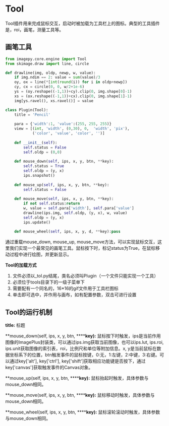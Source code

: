 # Tool

Tool插件用来完成鼠标交互，启动时被加载为工具栏上的图标。典型的工具插件是，roi，画笔，测量工具等。



## 画笔工具

```python
from imagepy.core.engine import Tool
from skimage.draw import line, circle

def drawline(img, oldp, newp, w, value):
    if img.ndim == 2: value = sum(value)/3
    oy, ox = line(*[int(round(i)) for i in oldp+newp])
    cy, cx = circle(0, 0, w/2+1e-6)
    ys = (oy.reshape((-1,1))+cy).clip(0, img.shape[0]-1)
    xs = (ox.reshape((-1,1))+cx).clip(0, img.shape[1]-1)
    img[ys.ravel(), xs.ravel()] = value

class Plugin(Tool):
    title = 'Pencil'
    
    para = {'width':1, 'value':(255, 255, 255)}
    view = [(int, 'width', (0,30), 0,  'width', 'pix'),
            ('color', 'value', 'color', '')]
    
    def __init__(self):
        self.status = False
        self.oldp = (0,0)
        
    def mouse_down(self, ips, x, y, btn, **key):
        self.status = True
        self.oldp = (y, x)
        ips.snapshot()
    
    def mouse_up(self, ips, x, y, btn, **key):
        self.status = False
    
    def mouse_move(self, ips, x, y, btn, **key):
        if not self.status:return
        w, value = self.para['width'], self.para['value']
        drawline(ips.img, self.oldp, (y, x), w, value)
        self.oldp = (y, x)
        ips.update()
        
    def mouse_wheel(self, ips, x, y, d, **key):pass
```

通过重载mouse_down, mouse_up, mouse_move方法，可以实现鼠标交互，这里我们实现一个最常见的画笔工具。鼠标按下时，标记status为True，在鼠标移动过程中进行绘图，并更新显示。



**Tool的加载方式**

1. 文件必须以_tol.py结尾，类名必须叫Plugin（一个文件只能实现一个工具）
2. 必须位于tools目录下的一级子菜单下
3. 需要配有一个同名的，16*16的gif文件用于工具栏图标
4. 单击即可选中，并作用与画布，如有配置参数，双击可进行设置



## Tool的运行机制

**title:** 标题

**mouse_down(self, ips, x, y, btn, ******key):** 鼠标按下时触发，ips是当前作用图像的ImagePlus封装类，可以通过ips.img获取当前图像，也可以ips.lut, ips.roi, ips.unit获取图像的索引表，roi，比例尺和单位等附加信息。x, y是当前鼠标在数据坐标系下的位置，btn触发事件的鼠标按键，0:无，1:左键，2:中键，3:右键。可以通过key['alt'], key['ctrl'], key['shift']获取相应功能键是否按下，通过key['canvas']获取触发事件的Canvas对象。

**mouse_up(self, ips, x, y, btn, ******key):** 鼠标抬起时触发，具体参数与mouse_down相同。

**mouse_move(self, ips, x, y, btn, ******key):** 鼠标移动时触发，具体参数与mouse_down相同。

**mouse_wheel(self, ips, x, y, btn, ******key):** 鼠标滚轮滚动时触发，具体参数与mouse_down相同。

